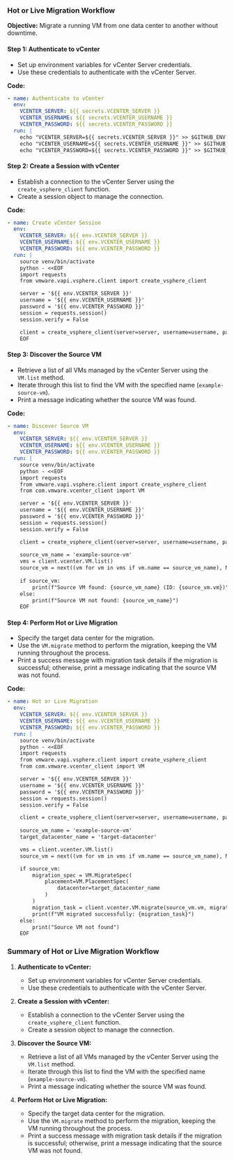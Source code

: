 
### Hot or Live Migration Workflow

**Objective:** Migrate a running VM from one data center to another without downtime.

#### Step 1: Authenticate to vCenter
- Set up environment variables for vCenter Server credentials.
- Use these credentials to authenticate with the vCenter Server.

**Code:**
```yaml
- name: Authenticate to vCenter
  env:
    VCENTER_SERVER: ${{ secrets.VCENTER_SERVER }}
    VCENTER_USERNAME: ${{ secrets.VCENTER_USERNAME }}
    VCENTER_PASSWORD: ${{ secrets.VCENTER_PASSWORD }}
  run: |
    echo "VCENTER_SERVER=${{ secrets.VCENTER_SERVER }}" >> $GITHUB_ENV
    echo "VCENTER_USERNAME=${{ secrets.VCENTER_USERNAME }}" >> $GITHUB_ENV
    echo "VCENTER_PASSWORD=${{ secrets.VCENTER_PASSWORD }}" >> $GITHUB_ENV
```

#### Step 2: Create a Session with vCenter
- Establish a connection to the vCenter Server using the `create_vsphere_client` function.
- Create a session object to manage the connection.

**Code:**
```yaml
- name: Create vCenter Session
  env:
    VCENTER_SERVER: ${{ env.VCENTER_SERVER }}
    VCENTER_USERNAME: ${{ env.VCENTER_USERNAME }}
    VCENTER_PASSWORD: ${{ env.VCENTER_PASSWORD }}
  run: |
    source venv/bin/activate
    python - <<EOF
    import requests
    from vmware.vapi.vsphere.client import create_vsphere_client

    server = '${{ env.VCENTER_SERVER }}'
    username = '${{ env.VCENTER_USERNAME }}'
    password = '${{ env.VCENTER_PASSWORD }}'
    session = requests.session()
    session.verify = False

    client = create_vsphere_client(server=server, username=username, password=password, session=session)
    EOF
```

#### Step 3: Discover the Source VM
- Retrieve a list of all VMs managed by the vCenter Server using the `VM.list` method.
- Iterate through this list to find the VM with the specified name (`example-source-vm`).
- Print a message indicating whether the source VM was found.

**Code:**
```yaml
- name: Discover Source VM
  env:
    VCENTER_SERVER: ${{ env.VCENTER_SERVER }}
    VCENTER_USERNAME: ${{ env.VCENTER_USERNAME }}
    VCENTER_PASSWORD: ${{ env.VCENTER_PASSWORD }}
  run: |
    source venv/bin/activate
    python - <<EOF
    import requests
    from vmware.vapi.vsphere.client import create_vsphere_client
    from com.vmware.vcenter_client import VM

    server = '${{ env.VCENTER_SERVER }}'
    username = '${{ env.VCENTER_USERNAME }}'
    password = '${{ env.VCENTER_PASSWORD }}'
    session = requests.session()
    session.verify = False

    client = create_vsphere_client(server=server, username=username, password=password, session=session)
    
    source_vm_name = 'example-source-vm'
    vms = client.vcenter.VM.list()
    source_vm = next((vm for vm in vms if vm.name == source_vm_name), None)
    
    if source_vm:
        print(f"Source VM found: {source_vm_name} (ID: {source_vm.vm})")
    else:
        print(f"Source VM not found: {source_vm_name}")
    EOF
```

#### Step 4: Perform Hot or Live Migration
- Specify the target data center for the migration.
- Use the `VM.migrate` method to perform the migration, keeping the VM running throughout the process.
- Print a success message with migration task details if the migration is successful; otherwise, print a message indicating that the source VM was not found.

**Code:**
```yaml
- name: Hot or Live Migration
  env:
    VCENTER_SERVER: ${{ env.VCENTER_SERVER }}
    VCENTER_USERNAME: ${{ env.VCENTER_USERNAME }}
    VCENTER_PASSWORD: ${{ env.VCENTER_PASSWORD }}
  run: |
    source venv/bin/activate
    python - <<EOF
    import requests
    from vmware.vapi.vsphere.client import create_vsphere_client
    from com.vmware.vcenter_client import VM

    server = '${{ env.VCENTER_SERVER }}'
    username = '${{ env.VCENTER_USERNAME }}'
    password = '${{ env.VCENTER_PASSWORD }}'
    session = requests.session()
    session.verify = False

    client = create_vsphere_client(server=server, username=username, password=password, session=session)
    
    source_vm_name = 'example-source-vm'
    target_datacenter_name = 'target-datacenter'

    vms = client.vcenter.VM.list()
    source_vm = next((vm for vm in vms if vm.name == source_vm_name), None)

    if source_vm:
        migration_spec = VM.MigrateSpec(
            placement=VM.PlacementSpec(
                datacenter=target_datacenter_name
            )
        )
        migration_task = client.vcenter.VM.migrate(source_vm.vm, migration_spec)
        print(f"VM migrated successfully: {migration_task}")
    else:
        print("Source VM not found")
    EOF
```

### Summary of Hot or Live Migration Workflow

1. **Authenticate to vCenter:**
   - Set up environment variables for vCenter Server credentials.
   - Use these credentials to authenticate with the vCenter Server.

2. **Create a Session with vCenter:**
   - Establish a connection to the vCenter Server using the `create_vsphere_client` function.
   - Create a session object to manage the connection.

3. **Discover the Source VM:**
   - Retrieve a list of all VMs managed by the vCenter Server using the `VM.list` method.
   - Iterate through this list to find the VM with the specified name (`example-source-vm`).
   - Print a message indicating whether the source VM was found.

4. **Perform Hot or Live Migration:**
   - Specify the target data center for the migration.
   - Use the `VM.migrate` method to perform the migration, keeping the VM running throughout the process.
   - Print a success message with migration task details if the migration is successful; otherwise, print a message indicating that the source VM was not found.
